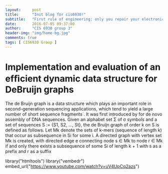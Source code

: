 ```yaml
---
layout:     post
title:      "Init blog for cis6930!"
subtitle:   "First rule of engineering: only you repair your electronics!"
date:       2016-07-05 09:37:00
author:     "CIS 6930 group 3"
header-img: "img/home-bg.jpg"
comments: true
tags: [ CIS6930 Group ]
---
```

Implementation and evaluation of an efﬁcient dynamic data structure for DeBruijn graphs
========================================================================================

The de Bruijn graph is a data structure which plays an important role in
second-generation sequencing applications, which tend to yield a large
number of short sequence fragments . It
was first introduced by for de novo assembly
of DNA sequences. Given an alphabet set Σ of σ symbols and a set of
sequences S := {S1, S2, ..., St}, the de Bruijn graph of order k on S is
defined as follows. Let Mk denote the sets of k-mers (sequence of length
k) that occur as subsequence in Si for some i. A directed graph with vertex
set Mk is created, with directed edge e connecting node s ∈ Mk to node
r ∈ Mk if and only there exists a subsequence of some Si of length k + 1
with s as a prefix and r as a suffix

library("htmltools")
library("vembedr")
embed_url("https://www.youtube.com/watch?v=uV4UpCq2azs")